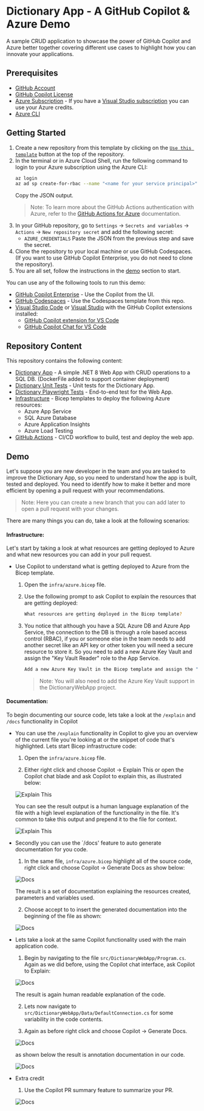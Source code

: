 # Dictionary App - A GitHub Copilot & Azure Demo 
A sample CRUD application to showcase the power of GitHub Copilot and Azure better together covering different use cases to highlight how you can innovate your applications.

## Prerequisites

- [GitHub Account](https://github.com)
- [GitHub Copilot License](https://github.com/features/copilot)
- [Azure Subscription](https://azure.microsoft.com/en-us/free/) - If you have a [Visual Studio subscription](https://my.visualstudio.com) you can use your Azure credits.
- [Azure CLI](https://learn.microsoft.com/cli/azure/install-azure-cli)

## Getting Started

1. Create a new repository from this template by clicking on the [`Use this template`](https://github.com/new?template_name=DictionaryApp&template_owner=Azure-Samples) button at the top of the repository.
2. In the terminal or in Azure Cloud Shell, run the following command to login to your Azure subscription using the Azure CLI:
    ```bash
    az login
    az ad sp create-for-rbac --name "<name for your service principal>" --role owner --scopes /subscriptions/{subscription-id} --json-auth
    ```
    Copy the JSON output.
    > Note: To learn more about the GitHub Actions authentication with Azure, refer to the [GitHub Actions for Azure](https://learn.microsoft.com/azure/developer/github/connect-from-azure?tabs=azure-portal%2Cwindows#use-the-azure-login-action-with-a-service-principal-secret) documentation.
3. In your GitHub repository, go to `Settings` -> `Secrets and variables` -> `Actions` -> `New repository secret` and add the following secret:
    - `AZURE_CREDENTIALS` Paste the JSON from the previous step and save the secret.
4. Clone the repository to your local machine or use GitHub Codespaces. (If you want to use GitHub Copilot Enterprise, you do not need to clone the repository).
5. You are all set, follow the instructions in the [demo](#Demo) section to start.

You can use any of the following tools to run this demo:

- [GitHub Copilot Enterprise](https://github.com/github-copilot/enterprise_signup/choose_enterprise) - Use the Copilot from the UI.
- [GitHub Codespaces](https://github.com/codespaces/new?ref=main&skip_quickstart=true) - Use the Codespaces template from this repo.
- [Visual Studio Code](https://code.visualstudio.com) or [Visual Studio](https://visualstudio.microsoft.com) with the GitHub Copilot extensions installed:
    - [GitHub Copilot extension for VS Code](https://marketplace.visualstudio.com/items?itemName=GitHub.copilot)
    - [GitHub Copilot Chat for VS Code](https://marketplace.visualstudio.com/items?itemName=GitHub.copilot-chat)
  
## Repository Content

This repository contains the following content:

- [Dictionary App](./src/DictionaryWebApp/) - A simple .NET 8 Web App with CRUD operations to a SQL DB. (DockerFile added to support container deployment)
- [Dictionary Unit Tests](./src/DictionaryWebApp.UnitTests/) - Unit tests for the Dictionary App.
- [Dictionary Playwright Tests](./src/DictionaryWebApp.PlaywrightTests/) - End-to-end test for the Web App.
- [Infrastructure](./infra/) - Bicep templates to deploy the following Azure resources:
    - Azure App Service
    - SQL Azure Database
    - Azure Application Insights
    - Azure Load Testing
- [GitHub Actions](./.github/workflows/) - CI/CD workflow to build, test and deploy the web app.

## Demo

Let's suppose you are new developer in the team and you are tasked to improve the Dictionary App, so you need to understand how the app is built, tested and deployed. You need to identify how to make it better and more efficient by opening a pull request with your recommendations. 

> Note: Here you can create a new branch that you can add later to open a pull request with your changes.

There are many things you can do, take a look at the following scenarios:

#### **Infrastructure**:

Let's start by taking a look at what resources are getting deployed to Azure and what new resources you can add in your pull request.

- Use Copilot to understand what is getting deployed to Azure from the Bicep template.
    1. Open the `infra/azure.bicep` file.

    2. Use the following prompt to ask Copilot to explain the resources that are getting deployed:
        ```bash
        What resources are getting deployed in the Bicep template?
        ```
    3. You notice that although you have a SQL Azure DB and Azure App Service, the connection to the DB is through a role based access control (RBAC), if you or someone else in the team needs to add another secret like an API key or other token you will need a secure resource to store it. So you need to add a new Azure Key Vault and assign the "Key Vault Reader" role to the App Service.
        ```bash
        Add a new Azure Key Vault in the Bicep template and assign the "Key Vault Reader"  role to the App Service, the output should be the Key Vault URI and it should be stored in the App Service configuration.
        ```
        > Note: You will also need to add the Azure Key Vault support in the DictionaryWebApp project.

#### **Documentation**:

To begin documenting our source code, lets take a look at the `/explain` and `/docs` functionality in Copilot

- You can use the `/explain` functionality in Copilot to give you an overview of the current file you're looking at or the snippet of code that's highlighted. Lets start Bicep infrastructure code:
  1. Open the `infra/azure.bicep` file.

  2. Either right click and choose Copilot -> Explain This or open the Copilot chat blade and ask Copilot to explain this, as illustrated below:
  
    ![Explain This](./media/documentation/doc1-azb-explain.png)

    You can see the result output is a human language explanation of the file with a high level explanation of the functionality in the file.  It's common to take this output and prepend it to the file for context.

    ![Explain This](./media/documentation/doc2-azb-explain2.png)


- Secondly you can use the `/docs' feature to auto generate documentation for you code.

  1. In the same file, `infra/azure.bicep` highlight all of the source code, right click and choose Copilot -> Generate Docs as show below:

    ![Docs](./media/documentation/doc3-azb-doc1.png)

    The result is a set of documentation explaining the resources created, parameters and variables used.

  2. Choose accept to to insert the generated documentation into the beginning of the file as shown:

    ![Docs](./media/documentation/doc4-azb-doc2.png)

- Lets take a look at the same Copilot functionality used with the main application code.

    1. Begin by navigating to the file `src/DictionaryWebApp/Program.cs`.  Again as we did before, using the Copilot chat interface, ask Copilot to Explain:

    ![Docs](./media/documentation/doc5-progcs-explain.png)

    The result is again human readable explanation of the code.

    2. Lets now navigate to `src/DictionaryWebApp/Data/DefaultConnection.cs` for some variability in the code contents.

    3. Again as before right click and choose Copilot -> Generate Docs.

    ![Docs](./media/documentation/doc6-dccs-doc1.png)

    as shown below the result is annotation documentation in our code.

    ![Docs](./media/documentation/doc7-dccs-doc2.png)

- Extra credit

    1. Use the Copilot PR summary feature to summarize your PR.

    ![Docs](./media/documentation/doc8-pr-doc.png)